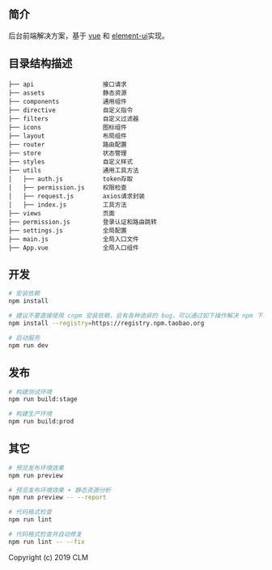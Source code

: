 ## 简介

后台前端解决方案，基于 [vue](https://github.com/vuejs/vue) 和 [element-ui](https://github.com/ElemeFE/element)实现。

## 目录结构描述

```
├── api                   接口请求
├── assets                静态资源
├── components            通用组件
├── directive             自定义指令
├── filters               自定义过滤器
├── icons                 图标组件
├── layout                布局组件
├── router                路由配置
├── store                 状态管理
├── styles                自定义样式
├── utils                 通用工具方法
│   ├── auth.js           token存取
│   ├── permission.js     权限检查
│   ├── request.js        axios请求封装
│   ├── index.js          工具方法
├── views                 页面
├── permission.js         登录认证和路由跳转
├── settings.js           全局配置
├── main.js               全局入口文件
├── App.vue               全局入口组件
```

## 开发

```bash
# 安装依赖
npm install

# 建议不要直接使用 cnpm 安装依赖，会有各种诡异的 bug。可以通过如下操作解决 npm 下载速度慢的问题
npm install --registry=https://registry.npm.taobao.org

# 启动服务
npm run dev
```

## 发布

```bash
# 构建测试环境
npm run build:stage

# 构建生产环境
npm run build:prod
```

## 其它

```bash
# 预览发布环境效果
npm run preview

# 预览发布环境效果 + 静态资源分析
npm run preview -- --report

# 代码格式检查
npm run lint

# 代码格式检查并自动修复
npm run lint -- --fix
```

Copyright (c) 2019 CLM
